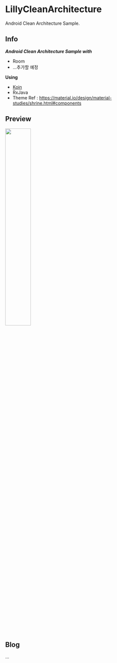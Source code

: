 # LillyCleanArchitecture
Android Clean Architecture Sample.

## Info

***Android Clean Architecture Sample with***
- Room
- ...추가할 예정

 **Using**
  - [Koin](https://github.com/InsertKoinIO/koin)
  - RxJava
  - Theme Ref : https://material.io/design/material-studies/shrine.html#components


## Preview

<img src = "https://github.com/DDANGEUN/LillyCleanArchitecture/blob/main/LillyCleanArchitecture.gif" width="40%">

　  

## Blog
...

